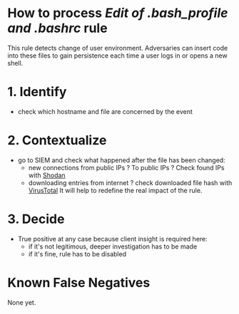 # How to process *Edit of .bash_profile and .bashrc* rule
This rule detects change of user environment. Adversaries can insert code into these files to gain persistence each time a user logs in or opens a new shell.

# 1. Identify
- check which hostname and file are concerned by the event

# 2. Contextualize
- go to SIEM and check what happened after the file has been changed:
  - new connections from public IPs ? To public IPs ? Check found IPs with [Shodan](https://www.shodan.io/) 
  - downloading entries from internet ? check downloaded file hash with [VirusTotal](https://www.virustotal.com/gui/home/search)
It will help to redefine the real impact of the rule.

# 3. Decide
- True positive at any case because client insight is required here:
  - if it's not legitimous, deeper investigation has to be made
  - if it's fine, rule has to be disabled

# Known False Negatives
None yet.
